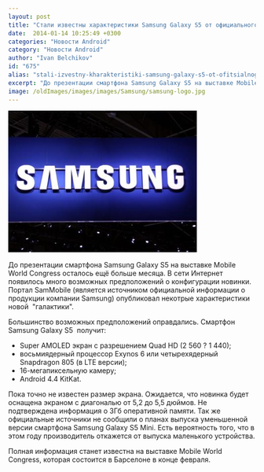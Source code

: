 ```yaml
---
layout: post
title: "Стали известны характеристики Samsung Galaxy S5 от официального источника"
date:  2014-01-14 10:25:49 +0300
categories: "Новости Android"
category: "Новости Android"
author: "Ivan Belchikov"
id: "675"
alias: "stali-izvestny-kharakteristiki-samsung-galaxy-s5-ot-ofitsialnogo-istochnika"
excerpt: "До презентации смартфона Samsung Galaxy S5 на выставке Mobile World Congress осталось ещё больше месяца. В сети Интернет появилось много возможных предположений о конфигурации новинки. Портал SamMobile (является источником официальной информации о продукции компании Samsung) опубликовал некотрые характеристики новой  галактики."
image: /oldImages/images/images/Samsung/samsung-logo.jpg
---
```

<img  src="/oldImages/images/images/Samsung/samsung-logo.jpg" alt="Логотип Samsung" />

До презентации смартфона Samsung Galaxy S5 на выставке Mobile World Congress осталось ещё больше месяца. В сети Интернет появилось много возможных предположений о конфигурации новинки. Портал SamMobile (является источником официальной информации о продукции компании Samsung) опубликовал некотрые характеристики новой  "галактики".


Большинство возможных предположений оправдались. Смартфон Samsung Galaxy S5  получит:

<ul>
<li>Super AMOLED экран с разрешением Quad HD (2 560 ? 1 440);</li>
<li>восьмиядерный процессор Exynos 6 или четырехядерный Snapdragon 805 (в LTE версии);</li>
<li>16-мегапиксельную камеру;</li>
<li>Android 4.4 KitKat.</li>
</ul>
Пока точно не известен размер экрана. Ожидается, что новинка будет оснащена экраном с диагональю от 5,2 до 5,5 дюймов. Не подтверждена информация о 3Гб оперативной памяти. 
Так же официальные источники не сообщили о планах выпуска уменьшенной версии смартфона Samsung Galaxy S5 Mini. Есть вероятность того, что в этом году производитель откажется от выпуска маленького устройства.

Полная информация станет известна на выставке Mobile World Congress, которая состоится в Барселоне в конце февраля.
